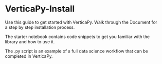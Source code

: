# VerticaPy-Install

Use this guide to get started with VerticaPy. Walk through the Document for a step by step installation process.

The starter notebook contains code snippets to get you familiar with the library and how to use it.

The .py script is an example of a full data science workflow that can be completed in VerticaPy.
